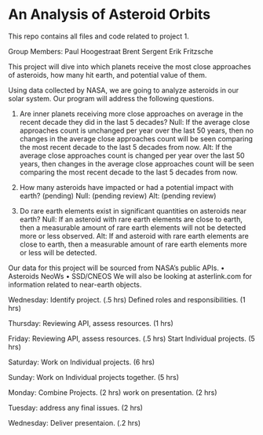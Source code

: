 # An Analysis of Asteroid Orbits
This repo contains all files and code related to project 1.

Group Members: Paul Hoogestraat Brent Sergent Erik Fritzsche

This project will dive into which planets receive the most close approaches of asteroids, how many hit earth, and potential value of them.

Using data collected by NASA, we are going to analyze asteroids in our solar system. Our program will address the following questions.

1. Are inner planets receiving more close approaches on average in the recent decade they did in the last 5 decades? 
Null: If the average close approaches count is unchanged per year over the last 50 years, then no changes in the average close approaches count will be seen comparing the most recent decade to the last 5 decades from now.
Alt: If the average close approaches count is changed per year over the last 50 years, then changes in the average close approaches count will be seen comparing the most recent decade to the last 5 decades from now.

2. How many asteroids have impacted or had a potential impact with earth? (pending) 
Null: (pending review) 
Alt: (pending review)

3. Do rare earth elements exist in significant quantities on asteroids near earth? 
Null: If an asteroid with rare earth elements are close to earth, then a measurable amount of rare earth elements will not be detected more or less observed. 
Alt: If and asteroid with rare earth elements are close to earth, then a measurable amount of rare earth elements more or less will be detected.

Our data for this project will be sourced from NASA’s public APIs. • Asteroids NeoWs • SSD/CNEOS We will also be looking at asterlink.com for information related to near-earth objects.

Wednesday: Identify project. (.5 hrs) Defined roles and responsibilities. (1 hrs)

Thursday:
Reviewing API, assess resources. (1 hrs)

Friday: Reviewing API, assess resources. (.5 hrs) Start Individual projects. (5 hrs)

Saturday: Work on Individual projects. (6 hrs)

Sunday: Work on Individual projects together. (5 hrs)

Monday: Combine Projects. (2 hrs) work on presentation. (2 hrs)

Tuesday: address any final issues. (2 hrs)

Wednesday: Deliver presentaion. (.2 hrs)